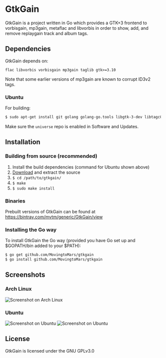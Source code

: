 GtkGain
=======

GtkGain is a project written in Go which provides a GTK+3 frontend to vorbisgain, mp3gain, metaflac and libvorbis in order to show, add, and remove replaygain track and album tags.

## Dependencies

GtkGain depends on:
```
flac libvorbis vorbisgain mp3gain taglib gtk>=3.10
```

Note that some earlier versions of mp3gain are known to corrupt ID3v2 tags.

### Ubuntu

For building:

```bash
$ sudo apt-get install git golang golang-go.tools libgtk-3-dev libtagc0-dev libvorbis-dev mp3gain flac vorbisgain
```

Make sure the `universe` repo is enabled in Software and Updates.

## Installation

### Building from source (recommended)

1. Install the build dependencies (command for Ubuntu shown above)
2. [Download](https://github.com/MovingtoMars/gtkgain/archive/master.zip) and extract the source
3. `$ cd /path/to/gtkgain/`
4. `$ make`
5. `$ sudo make install`

### Binaries

Prebuilt versions of GtkGain can be found at https://bintray.com/mvtm/generic/GtkGain/view

### Installing the Go way

To install GtkGain the Go way (provided you have Go set up and $GOPATH/bin added to your $PATH):
```bash
$ go get github.com/MovingtoMars/gtkgain
$ go install github.com/MovingtoMars/gtkgain
```
## Screenshots

### Arch Linux

![Screenshot on Arch Linux](http://i.imgur.com/GMFJvmU.png "Arch Linux")

### Ubuntu

![Screenshot on Ubuntu](http://i.imgur.com/vXEbuws.png "Ubuntu")
![Screenshot on Ubuntu](http://i.imgur.com/77MIanW.png "Ubuntu")

## License

GtkGain is licensed under the GNU GPLv3.0
